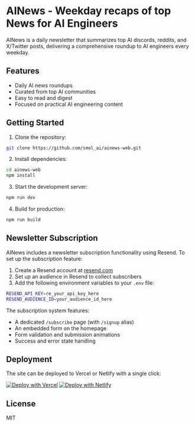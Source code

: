 # AINews - Weekday recaps of top News for AI Engineers

AINews is a daily newsletter that summarizes top AI discords, reddits, and X/Twitter posts, delivering a comprehensive roundup to AI engineers every weekday.

## Features

- Daily AI news roundups
- Curated from top AI communities
- Easy to read and digest
- Focused on practical AI engineering content

## Getting Started

1. Clone the repository:
```sh
git clone https://github.com/smol_ai/ainews-web.git
```

2. Install dependencies:
```sh
cd ainews-web
npm install
```

3. Start the development server:
```sh
npm run dev
```

4. Build for production:
```sh
npm run build
```

## Newsletter Subscription

AINews includes a newsletter subscription functionality using Resend. To set up the subscription feature:

1. Create a Resend account at [resend.com](https://resend.com)
2. Set up an audience in Resend to collect subscribers
3. Add the following environment variables to your `.env` file:

```sh
RESEND_API_KEY=re_your_api_key_here
RESEND_AUDIENCE_ID=your_audience_id_here
```

The subscription system features:
- A dedicated `/subscribe` page (with `/signup` alias)
- An embedded form on the homepage
- Form validation and submission animations
- Success and error state handling

## Deployment

The site can be deployed to Vercel or Netlify with a single click:

[![Deploy with Vercel](https://vercel.com/button)](https://vercel.com/new/clone?repository-url=https://github.com/smol_ai/ainews-web)
[![Deploy with Netlify](https://www.netlify.com/img/deploy/button.svg)](https://app.netlify.com/start/deploy?repository=https://github.com/smol_ai/ainews-web)

## License

MIT
